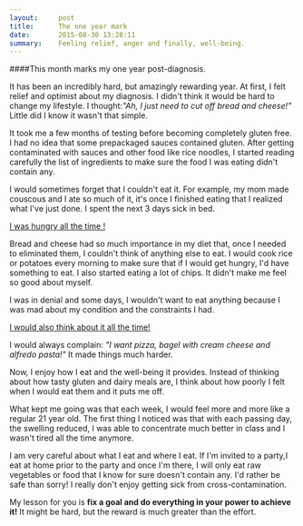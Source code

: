 ```yaml
---
layout:     post
title:      The one year mark
date:       2015-08-30 13:28:11
summary:    Feeling relief, anger and finally, well-being.  
---
```


####This month marks my one year post-diagnosis. 

It has been an incredibly hard, but amazingly rewarding year. At first, I felt relief and optimist about my diagnosis. I didn't think it would be hard to change my lifestyle.  I thought:*"Ah, I just need to cut off bread and cheese!"* Little did I know it wasn't that simple.

It took me a few months of testing before becoming completely gluten free. I had no idea that some prepackaged sauces contained gluten. After getting contaminated with sauces and other food like rice noodles, I started reading carefully the list of ingredients to make sure the food I was eating didn't contain any. 

I would sometimes forget that I couldn't eat it. For example, my mom made couscous and I ate so much of it, it's once I finished eating that I realized what I've just done. I spent the next 3 days sick in bed.

<ins>I was hungry all the time !</ins>

Bread and cheese had so much importance in my diet that, once I needed to eliminated them, I couldn't think of anything else to eat. I would cook rice or potatoes every morning to make sure that if I would get hungry, I'd have something to eat. I also started eating a lot of chips. It didn't make me feel so good about myself. 

I was in denial and some days, I wouldn't want to eat anything because I was mad about my condition and the constraints I had.

<ins>I would also think about it all the time!</ins>

I would always complain: *"I want pizza, bagel with cream cheese and alfredo pasta!"* It made things much harder.

Now, I enjoy how I eat and the well-being it provides. Instead of thinking about how tasty gluten and dairy meals are, I think about how poorly I felt when I would eat them and it puts me off.  

What kept me going was that each week, I would feel more and more like a regular 21 year old. The first thing I noticed was that with each passing day, the swelling reduced, I was able to concentrate much better in class and I wasn't tired all the time anymore. 

I am very careful about what I eat and where I eat. If I'm invited to a party,I eat at home prior to the party and once I'm there, I will only eat raw vegetables or food that I know for sure doesn't contain any. I'd rather be safe than sorry! I really don't enjoy getting sick from cross-contamination. 


My lesson for you is **fix a goal and do everything in your power to achieve it!** It might be hard, but the reward is much greater than the effort.
